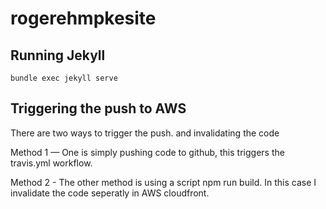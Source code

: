 # rogerehmpkesite

## Running Jekyll

`bundle exec jekyll serve`

## Triggering the push to AWS

There are two ways to trigger the push. and invalidating the code

Method 1 — One is simply pushing code to github, this triggers the travis.yml workflow.

Method 2 - The other method is using a script npm run build. In this case I invalidate the code seperatly in AWS cloudfront.
